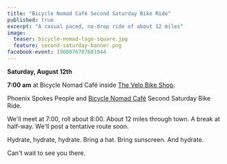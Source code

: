 ```yaml
---
title: "Bicycle Nomad Café Second Saturday Bike Ride"
published: true
excerpt: "A casual paced, no-drop ride of about 12 miles"
image:
  teaser: bicycle-nomad-logo-square.jpg
  feature: second-saturday-banner.png
facebook-event: 1960076707601044
---
```


**Saturday, August 12th**

**7:00 am** at Bicycle Nomad Café inside [The Velo Bike Shop](http://www.thevelo.com/).

Phoenix Spokes People and [Bicycle Nomad Café](http://www.thevelo.com/cafe.html) Second Saturday Bike Ride.

We'll meet at 7:00, roll about 8:00. About 12 miles through town. A break at half-way. We'll post a tentative route soon.

Hydrate, hydrate, hydrate. Bring a hat. Bring sunscreen. And hydrate.

Can't wait to see you there.
